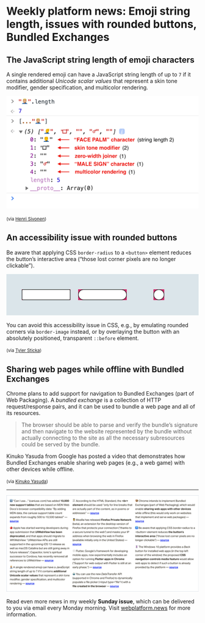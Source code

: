 # Weekly platform news: Emoji string length, issues with rounded buttons, Bundled Exchanges

## The JavaScript string length of emoji characters

A single rendered emoji can have a JavaScript string length of up to `7` if it contains additional _Unicode scalar values_ that represent a skin tone modifier, gender specification, and multicolor rendering.

![](/media/emoji-string-length.png)

<small>(via [Henri Sivonen](https://hsivonen.fi/string-length/))</small>

## An accessibility issue with rounded buttons

Be aware that applying CSS `border-radius` to a `<button>` element reduces the button’s interactive area (“those lost corner pixels are no longer clickable”).

![](/media/button-rounded-corners.png)

You can avoid this accessibility issue in CSS, e.g., by emulating rounded corners via `border-image` instead, or by overlaying the button with an absolutely positioned, transparent `::before` element.

<small>(via [Tyler Sticka](https://twitter.com/tylersticka/status/1168917812288675842))</small>

## Sharing web pages while offline with Bundled Exchanges

Chrome plans to add support for navigation to Bundled Exchanges (part of Web Packaging). A _bundled exchange_ is a collection of HTTP request/response pairs, and it can be used to bundle a web page and all of its resources.

> The browser should be able to parse and verify the bundle’s signature and then navigate to the website represented by the bundle without actually connecting to the site as all the necessary subresources could be served by the bundle.

Kinuko Yasuda from Google has posted a video that demonstrates how Bundled Exchanges enable sharing web pages (e.g., a web game) with other devices while offline.

<small>(via [Kinuko Yasuda](https://twitter.com/kinu/status/1171332094347268096))</small>

---

![](/media/sunday-issue-9.png)

Read even more news in my weekly **Sunday issue**, which can be delivered to you via email every Monday morning. Visit [webplatform.news](https://webplatform.news) for more information.
